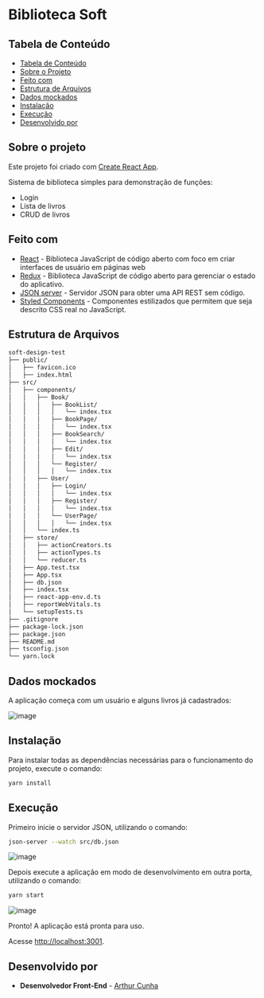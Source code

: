# Biblioteca Soft

## Tabela de Conteúdo

- [Tabela de Conteúdo](#tabela-de-conteúdo)
- [Sobre o Projeto](#sobre-o-projeto)
- [Feito com](#feito-com)
- [Estrutura de Arquivos](#estrutura-de-arquivos) 
- [Dados mockados](#dados-mockados)
- [Instalação](#instalação)
- [Execução](#execução)
- [Desenvolvido por](#desenvolvido-por)

## Sobre o projeto

Este projeto foi criado com [Create React App](https://github.com/facebook/create-react-app).

Sistema de biblioteca simples para demonstração de funções:
- Login
- Lista de livros
- CRUD de livros

## Feito com

* [React](https://pt-br.reactjs.org/) - Biblioteca JavaScript de código aberto com foco em criar interfaces de usuário em páginas web
* [Redux](https://react-redux.js.org/) - Biblioteca JavaScript de código aberto para gerenciar o estado do aplicativo.
* [JSON server](https://www.npmjs.com/package/json-server) - Servidor JSON para obter uma API REST sem código.
* [Styled Components](https://styled-components.com/) - Componentes estilizados que permitem que seja descrito CSS real no JavaScript.

## Estrutura de Arquivos

```bash
soft-design-test
├── public/
│   ├── favicon.ico
│   ├── index.html
├── src/
│   ├── components/
│   │   ├── Book/
│   │   │   ├── BookList/
│   │   │   │   └── index.tsx
│   │   │   ├── BookPage/
│   │   │   │   └── index.tsx
│   │   │   ├── BookSearch/
│   │   │   │   └── index.tsx
│   │   │   ├── Edit/
│   │   │   │   └── index.tsx
│   │   │   └── Register/
│   │   │   │   └── index.tsx
│   │   ├── User/
│   │   │   ├── Login/
│   │   │   │   └── index.tsx
│   │   │   ├── Register/
│   │   │   │   └── index.tsx
│   │   │   └── UserPage/
│   │   │   │   └── index.tsx
│   │   └── index.ts
│   ├── store/
│   │   ├── actionCreators.ts
│   │   ├── actionTypes.ts
│   │   └── reducer.ts
│   ├── App.test.tsx
│   ├── App.tsx
│   ├── db.json
│   ├── index.tsx
│   ├── react-app-env.d.ts
│   ├── reportWebVitals.ts
│   └── setupTests.ts
├── .gitignore
├── package-lock.json
├── package.json
├── README.md
├── tsconfig.json
└── yarn.lock

```

## Dados mockados

A aplicação começa com um usuário e alguns livros já cadastrados:

![image](https://user-images.githubusercontent.com/53005772/140814897-de70f025-1bab-4bcb-a7ea-84ae13bf874a.png)

## Instalação

Para instalar todas as dependências necessárias para o funcionamento do projeto, execute o comando:
```bash 
yarn install
```
## Execução

Primeiro inicie o servidor JSON, utilizando o comando:
```bash 
json-server --watch src/db.json
```
![image](https://user-images.githubusercontent.com/53005772/140791892-5eefff85-4980-409f-b5b7-3da5935e000f.png)

Depois execute a aplicação em modo de desenvolvimento em outra porta, utilizando o comando:
```bash 
yarn start
```
![image](https://user-images.githubusercontent.com/53005772/140792638-cb1dc009-4984-4c05-8582-ab5a3b9a17af.png)

Pronto! A aplicação está pronta para uso.

Acesse [http://localhost:3001](http://localhost:3001).

## Desenvolvido por

* **Desenvolvedor Front-End**  - [Arthur Cunha](https://github.com/arthur-cunha11)
